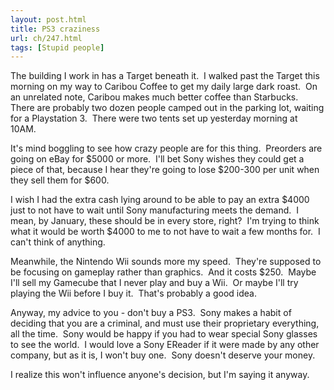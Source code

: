 ```yaml
---
layout: post.html
title: PS3 craziness
url: ch/247.html
tags: [Stupid people]
---
```

The building I work in has a Target beneath it.  I walked past the Target this morning on my way to Caribou Coffee to get my daily large dark roast.  On an unrelated note, Caribou makes much better coffee than Starbucks.  There are probably two dozen people camped out in the parking lot, waiting for a Playstation 3.  There were two tents set up yesterday morning at 10AM.

It's mind boggling to see how crazy people are for this thing.  Preorders are going on eBay for $5000 or more.  I'll bet Sony wishes they could get a piece of that, because I hear they're going to lose $200-300 per unit when they sell them for $600.

I wish I had the extra cash lying around to be able to pay an extra $4000 just to not have to wait until Sony manufacturing meets the demand.  I mean, by January, these should be in every store, right?  I'm trying to think what it would be worth $4000 to me to not have to wait a few months for.  I can't think of anything.

Meanwhile, the Nintendo Wii sounds more my speed.  They're supposed to be focusing on gameplay rather than graphics.  And it costs $250.  Maybe I'll sell my Gamecube that I never play and buy a Wii.  Or maybe I'll try playing the Wii before I buy it.  That's probably a good idea.

Anyway, my advice to you - don't buy a PS3.  Sony makes a habit of deciding that you are a criminal, and must use their proprietary everything, all the time.  Sony would be happy if you had to wear special Sony glasses to see the world.  I would love a Sony EReader if it were made by any other company, but as it is, I won't buy one.  Sony doesn't deserve your money.

I realize this won't influence anyone's decision, but I'm saying it anyway.

